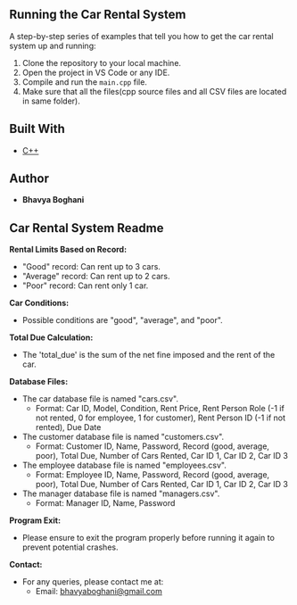 ## Running the Car Rental System

A step-by-step series of examples that tell you how to get the car rental system up and running:

1. Clone the repository to your local machine.
2. Open the project in VS Code or any IDE.
3. Compile and run the `main.cpp` file.
4. Make sure that all the files(cpp source files and all CSV files are located in same folder).

## Built With

- [C++](http://www.cplusplus.com/)

## Author

- **Bhavya Boghani**

## Car Rental System Readme

**Rental Limits Based on Record:**

- "Good" record: Can rent up to 3 cars.
- "Average" record: Can rent up to 2 cars.
- "Poor" record: Can rent only 1 car.

**Car Conditions:**

- Possible conditions are "good", "average", and "poor".

**Total Due Calculation:**

- The 'total_due' is the sum of the net fine imposed and the rent of the car.

**Database Files:**

- The car database file is named "cars.csv".
  - Format: Car ID, Model, Condition, Rent Price, Rent Person Role (-1 if not rented, 0 for employee, 1 for customer), Rent Person ID (-1 if not rented), Due Date
- The customer database file is named "customers.csv".
  - Format: Customer ID, Name, Password, Record (good, average, poor), Total Due, Number of Cars Rented, Car ID 1, Car ID 2, Car ID 3
- The employee database file is named "employees.csv".
  - Format: Employee ID, Name, Password, Record (good, average, poor), Total Due, Number of Cars Rented, Car ID 1, Car ID 2, Car ID 3
- The manager database file is named "managers.csv".
  - Format: Manager ID, Name, Password

**Program Exit:**

- Please ensure to exit the program properly before running it again to prevent potential crashes.

**Contact:**

- For any queries, please contact me at:
  - Email: bhavyaboghani@gmail.com
